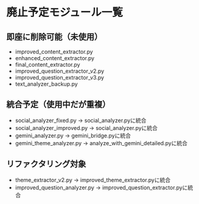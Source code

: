 # 廃止予定モジュール一覧

## 即座に削除可能（未使用）
- improved_content_extractor.py
- enhanced_content_extractor.py
- final_content_extractor.py
- improved_question_extractor_v2.py
- improved_question_extractor_v3.py
- text_analyzer_backup.py

## 統合予定（使用中だが重複）
- social_analyzer_fixed.py → social_analyzer.pyに統合
- social_analyzer_improved.py → social_analyzer.pyに統合
- gemini_analyzer.py → gemini_bridge.pyに統合
- gemini_theme_analyzer.py → analyze_with_gemini_detailed.pyに統合

## リファクタリング対象
- theme_extractor_v2.py → improved_theme_extractor.pyに統合
- improved_question_analyzer.py → improved_question_extractor.pyに統合